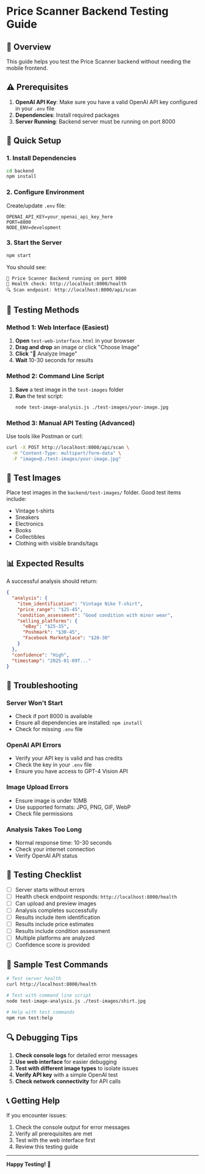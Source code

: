 # Price Scanner Backend Testing Guide

## 🎯 Overview
This guide helps you test the Price Scanner backend without needing the mobile frontend.

## ⚠️ Prerequisites

1. **OpenAI API Key**: Make sure you have a valid OpenAI API key configured in your `.env` file
2. **Dependencies**: Install required packages
3. **Server Running**: Backend server must be running on port 8000

## 🚀 Quick Setup

### 1. Install Dependencies
```bash
cd backend
npm install
```

### 2. Configure Environment
Create/update `.env` file:
```
OPENAI_API_KEY=your_openai_api_key_here
PORT=8000
NODE_ENV=development
```

### 3. Start the Server
```bash
npm start
```

You should see:
```
🚀 Price Scanner Backend running on port 8000
📱 Health check: http://localhost:8000/health
🔍 Scan endpoint: http://localhost:8000/api/scan
```

## 🧪 Testing Methods

### Method 1: Web Interface (Easiest)
1. **Open** `test-web-interface.html` in your browser
2. **Drag and drop** an image or click "Choose Image"
3. **Click** "🚀 Analyze Image"
4. **Wait** 10-30 seconds for results

### Method 2: Command Line Script
1. **Save** a test image in the `test-images` folder
2. **Run** the test script:
   ```bash
   node test-image-analysis.js ./test-images/your-image.jpg
   ```

### Method 3: Manual API Testing (Advanced)
Use tools like Postman or curl:
```bash
curl -X POST http://localhost:8000/api/scan \
  -H "Content-Type: multipart/form-data" \
  -F "image=@./test-images/your-image.jpg"
```

## 📸 Test Images
Place test images in the `backend/test-images/` folder. Good test items include:
- Vintage t-shirts
- Sneakers
- Electronics
- Books
- Collectibles
- Clothing with visible brands/tags

## 📊 Expected Results
A successful analysis should return:
```json
{
  "analysis": {
    "item_identification": "Vintage Nike T-shirt",
    "price_range": "$25-45",
    "condition_assessment": "Good condition with minor wear",
    "selling_platforms": {
      "eBay": "$25-35",
      "Poshmark": "$30-45",
      "Facebook Marketplace": "$20-30"
    }
  },
  "confidence": "High",
  "timestamp": "2025-01-09T..."
}
```

## 🔧 Troubleshooting

### Server Won't Start
- Check if port 8000 is available
- Ensure all dependencies are installed: `npm install`
- Check for missing `.env` file

### OpenAI API Errors
- Verify your API key is valid and has credits
- Check the key in your `.env` file
- Ensure you have access to GPT-4 Vision API

### Image Upload Errors
- Ensure image is under 10MB
- Use supported formats: JPG, PNG, GIF, WebP
- Check file permissions

### Analysis Takes Too Long
- Normal response time: 10-30 seconds
- Check your internet connection
- Verify OpenAI API status

## 🎯 Testing Checklist

- [ ] Server starts without errors
- [ ] Health check endpoint responds: `http://localhost:8000/health`
- [ ] Can upload and preview images
- [ ] Analysis completes successfully
- [ ] Results include item identification
- [ ] Results include price estimates
- [ ] Results include condition assessment
- [ ] Multiple platforms are analyzed
- [ ] Confidence score is provided

## 📝 Sample Test Commands

```bash
# Test server health
curl http://localhost:8000/health

# Test with command line script
node test-image-analysis.js ./test-images/shirt.jpg

# Help with test commands
npm run test:help
```

## 🔍 Debugging Tips

1. **Check console logs** for detailed error messages
2. **Use web interface** for easier debugging
3. **Test with different image types** to isolate issues
4. **Verify API key** with a simple OpenAI test
5. **Check network connectivity** for API calls

## 📞 Getting Help

If you encounter issues:
1. Check the console output for error messages
2. Verify all prerequisites are met
3. Test with the web interface first
4. Review this testing guide

---

**Happy Testing!** 🎉 